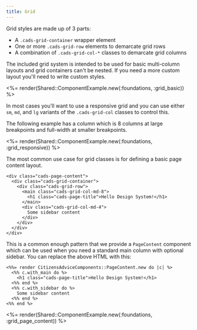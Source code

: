```yaml
---
title: Grid
---
```


Grid styles are made up of 3 parts:

- A `.cads-grid-container` wrapper element
- One or more `.cads-grid-row` elements to demarcate grid rows
- A combination of `.cads-grid-col-*` classes to demarcate grid columns

The included grid system is intended to be used for basic multi-column layouts and grid containers can't be nested. If you need a more custom layout you'll need to write custom styles.

<%= render(Shared::ComponentExample.new(:foundations, :grid_basic)) %>

In most cases you'll want to use a responsive grid and you can use either `sm`, `md`, and `lg` variants of the `.cads-grid-col` classes to control this.

The following example has a column which is 8 columns at large breakpoints and full-width at smaller breakpoints.

<%= render(Shared::ComponentExample.new(:foundations, :grid_responsive)) %>

The most common use case for grid classes is for defining a basic page content layout.

```erb
<div class="cads-page-content">
  <div class="cads-grid-container">
    <div class="cads-grid-row">
      <main class="cads-grid-col-md-8">
        <h1 class="cads-page-title">Hello Design System!</h1>
      </main>
      <div class="cads-grid-col-md-4">
        Some sidebar content
      </div>
    </div>
  </div>
</div>
```

This is a common enough pattern that we provide a `PageContent` component which can be used when you need a standard main column with optional sidebar. You can replace the above HTML with this:

```erb
<%%= render CitizensAdviceComponents::PageContent.new do |c| %>
  <%% c.with_main do %>
    <h1 class="cads-page-title">Hello Design System!</h1>
  <%% end %>
  <%% c.with_sidebar do %>
    Some sidebar content
  <%% end %>
<%% end %>
```

<%= render(Shared::ComponentExample.new(:foundations, :grid_page_content)) %>
